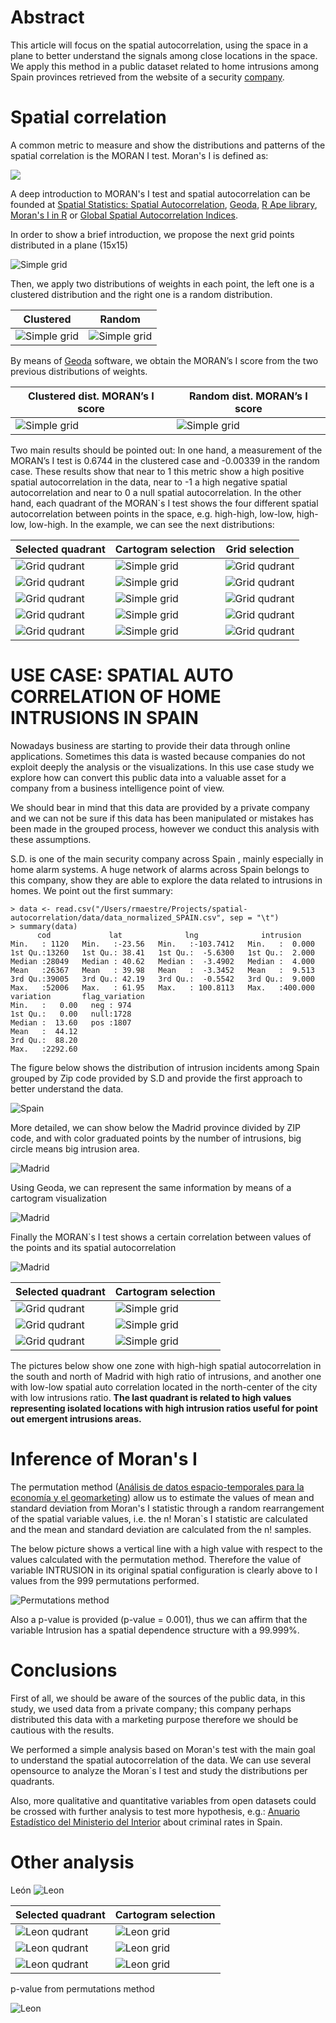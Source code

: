 Abstract
========

This article will focus on the spatial autocorrelation, using the space in a plane to better understand the signals among close locations in the space. We apply this method in a public dataset related to home intrusions among Spain provinces retrieved from the website of a security [company](http://www.conseguridad.org/cp/).




Spatial correlation
===================
A common metric to measure and show the distributions and patterns of the spatial correlation is the MORAN I test. Moran's I is defined as:

![](http://upload.wikimedia.org/math/2/c/9/2c9a9580448f41debc44790e9b5e2031.png)

A deep introduction to MORAN's I test and spatial autocorrelation can be founded at [Spatial Statistics: Spatial Autocorrelation][], [Geoda][], [R Ape library][],  [Moran's I in R][] or [Global Spatial Autocorrelation Indices][].

In order to show a brief introduction, we propose the next grid points distributed in a plane (15x15)

![Simple grid](../master/img/grid_clusteredMapNewFrame.png?raw=true "Simple grid")

Then, we apply two distributions of weights in each point, the left one is a clustered distribution and the right one is a random distribution.

Clustered | Random |
----------|----------|
![Simple grid](../master/img/grid_clusteredCartogramNewFrame.png?raw=true "Simple grid") | ![Simple grid](../master/img/grid_randomCartogramNewFrame.png?raw=true "Simple grid")  |

By means of [Geoda][] software, we obtain the MORAN’s I score from the two previous distributions of weights.


Clustered dist. MORAN’s I score | Random dist. MORAN’s I score |
----------|----------|
![Simple grid](../master/img/grid_clusteredLisaScatterPlotFrame.png?raw=true "Simple grid") | ![Simple grid](../master/img/grid_randomLisaScatterPlotFrame.png?raw=true "Simple grid")  |


Two main results should be pointed out: In one hand,  a measurement of the MORAN’s I test is 0.6744 in the clustered case and -0.00339 in the random case. These results show that near to 1 this metric show a high positive spatial autocorrelation in the data, near to -1 a high negative spatial autocorrelation and near to 0 a null spatial autocorrelation. In the other hand, each quadrant of the MORAN`s I test shows the four different spatial autocorrelation between points in the space, e.g. high-high, low-low, high-low, low-high.
In the example, we can see the next distributions:


Selected quadrant | Cartogram selection | Grid selection |
----------|----------|----------|
![Grid qudrant](../master/img/grid/quadrant1/grid_clusteredLisaScatterPlotFrame.png?raw=true "Grid qudrant") | ![Simple grid](../master/img/grid/quadrant1/grid_clusteredCartogramNewFrame.png?raw=true "Grid qudrant") | ![Grid qudrant](../master/img/grid/quadrant1/grid_clusteredMapNewFrame.png?raw=true "Grid qudrant") |
![Grid qudrant](../master/img/grid/quadrant2/grid_clusteredLisaScatterPlotFrame.png?raw=true "Grid qudrant") | ![Simple grid](../master/img/grid/quadrant2/grid_clusteredCartogramNewFrame.png?raw=true "Grid qudrant") | ![Grid qudrant](../master/img/grid/quadrant2/grid_clusteredMapNewFrame.png?raw=true "Grid qudrant") |
![Grid qudrant](../master/img/grid/quadrant3/grid_clusteredLisaScatterPlotFrame.png?raw=true "Grid qudrant") | ![Simple grid](../master/img/grid/quadrant3/grid_clusteredCartogramNewFrame.png?raw=true "Grid qudrant") | ![Grid qudrant](../master/img/grid/quadrant3/grid_clusteredMapNewFrame.png?raw=true "Grid qudrant") |
![Grid qudrant](../master/img/grid/quadrant4/grid_clusteredLisaScatterPlotFrame.png?raw=true "Grid qudrant") | ![Simple grid](../master/img/grid/quadrant4/grid_clusteredCartogramNewFrame.png?raw=true "Grid qudrant") | ![Grid qudrant](../master/img/grid/quadrant4/grid_clusteredMapNewFrame.png?raw=true "Grid qudrant") |
![Grid qudrant](../master/img/grid/quadrant5/grid_clusteredLisaScatterPlotFrame.png?raw=true "Grid qudrant") | ![Simple grid](../master/img/grid/quadrant5/grid_clusteredCartogramNewFrame.png?raw=true "Grid qudrant") | ![Grid qudrant](../master/img/grid/quadrant5/grid_clusteredMapNewFrame.png?raw=true "Grid qudrant") |



USE CASE: SPATIAL AUTO CORRELATION OF HOME INTRUSIONS IN SPAIN
==============================================================
Nowadays business are starting to provide their data through online applications. Sometimes this data is wasted because companies do not exploit deeply the analysis or the visualizations. 
In this use case study we explore how can convert this public data into a valuable asset for a company from a business intelligence point of view. 

We should bear in mind that this data are provided by a private company and we can not be sure if this data has been manipulated or mistakes has been made in the grouped process, however we conduct this analysis with these assumptions.

S.D. is one of the main security company across Spain , mainly especially in home alarm systems. A huge network of alarms across Spain belongs to this company, show they are able to explore the data related to intrusions in homes. 
We point out the first summary:

    > data <- read.csv("/Users/rmaestre/Projects/spatial-autocorrelation/data/data_normalized_SPAIN.csv", sep = "\t")
    > summary(data)
          cod             lat              lng              intrusion      
    Min.   : 1120   Min.   :-23.56   Min.   :-103.7412   Min.   :  0.000  
    1st Qu.:13260   1st Qu.: 38.41   1st Qu.:  -5.6300   1st Qu.:  2.000  
    Median :28049   Median : 40.62   Median :  -3.4902   Median :  4.000  
    Mean   :26367   Mean   : 39.98   Mean   :  -3.3452   Mean   :  9.513  
    3rd Qu.:39005   3rd Qu.: 42.19   3rd Qu.:  -0.5542   3rd Qu.:  9.000  
    Max.   :52006   Max.   : 61.95   Max.   : 100.8113   Max.   :400.000  
    variation       flag_variation
    Min.   :   0.00   neg : 974     
    1st Qu.:   0.00   null:1728     
    Median :  13.60   pos :1807     
    Mean   :  44.12                 
    3rd Qu.:  88.20                 
    Max.   :2292.60 

The figure below shows the distribution of intrusion incidents among Spain grouped by Zip code provided by S.D and provide the first approach to better understand the data.

![Spain](../master/img/qgis/spain.png?raw=true "Spain")

 More detailed, we can show below the Madrid province divided by ZIP code, and with color graduated points by the number of intrusions, big circle means big intrusion area.
 
![Madrid](../master/img/qgis/madrid.png?raw=true "Madrid")
 
Using Geoda, we can represent the same information by means of a cartogram visualization
 
![Madrid](../master/img/madridCartogramNewFrame.png?raw=true "Madrid")

Finally the MORAN`s I test shows a certain correlation between values of the points and its spatial autocorrelation
 
![Madrid](../master/img/madridLisaScatterPlotFrame.png?raw=true "Madrid")



Selected quadrant | Cartogram selection
----------|----------|
![Grid qudrant](../master/img/madrid/quadrant1/madridLisaScatterPlotFrame.png?raw=true "Grid qudrant") | ![Simple grid](../master/img/madrid/quadrant1/madridCartogramNewFrame.png?raw=true "Grid qudrant") |
![Grid qudrant](../master/img/madrid/quadrant2/madridLisaScatterPlotFrame.png?raw=true "Grid qudrant") | ![Simple grid](../master/img/madrid/quadrant2/madridCartogramNewFrame.png?raw=true "Grid qudrant") |
![Grid qudrant](../master/img/madrid/quadrant3/madridLisaScatterPlotFrame.png?raw=true "Grid qudrant") | ![Simple grid](../master/img/madrid/quadrant3/madridCartogramNewFrame.png?raw=true "Grid qudrant") |



The pictures below show one zone with high-high spatial autocorrelation in the south and north of Madrid with high ratio of intrusions, and another one  with low-low spatial auto correlation located in the north-center of the city with low intrusions ratio. **The last quadrant is related to high values representing isolated locations with high intrusion ratios useful for point out emergent intrusions areas.**
 

Inference of Moran's I
===================
The permutation method ([Análisis de datos espacio-temporales para la economía y el geomarketing][]) allow us to estimate the values of mean and standard deviation from Moran's I statistic through a random rearrangement of the spatial variable values, i.e. the n! Moran`s I statistic are calculated and the mean and standard deviation are calculated from the n! samples.

The below picture shows a vertical line  with a high value with respect to the values calculated with the permutation method. Therefore the value of variable INTRUSION in its original spatial configuration is clearly above to I values from the 999 permutations performed.

![Permutations method](../master/img/permutations_method.png?raw=true "Permutations method")

Also a p-value is provided (p-value = 0.001), thus we can affirm that the variable Intrusion has a spatial dependence structure with a 99.999%.

Conclusions
===================
First of all, we should be aware of the sources of the public data, in this study, we used data from a private company; this company perhaps distributed this data with a marketing purpose therefore we should be cautious with the results.

We performed a simple analysis based on Moran's test with the main goal to understand the spatial autocorrelation of the data. We can use several opensource to analyze the Moran`s I test and study the distributions per quadrants.

Also, more qualitative and quantitative variables from open datasets could be crossed with further analysis to test more hypothesis, e.g.: [Anuario Estadístico del Ministerio del Interior](http://www.interior.gob.es/file/63/63661/63661.pdf) about criminal rates in Spain.


Other analysis
===================

León
![Leon](../master/img/leon/leon.png?raw=true "Leon") 


Selected quadrant | Cartogram selection
----------|----------|
![Leon qudrant](../master/img/leon/quadrant1/leonLisaScatterPlotFrame.png?raw=true "Leon qudrant") | ![Leon grid](../master/img/leon/quadrant1/leonCartogramNewFrame.png?raw=true "Leon qudrant") |
![Leon qudrant](../master/img/leon/quadrant2/leonLisaScatterPlotFrame.png?raw=true "Leon qudrant") | ![Leon grid](../master/img/leon/quadrant2/leonCartogramNewFrame.png?raw=true "Leon qudrant") |
![Leon qudrant](../master/img/leon/quadrant3/leonLisaScatterPlotFrame.png?raw=true "Leon qudrant") | ![Leon grid](../master/img/leon/quadrant3/leonCartogramNewFrame.png?raw=true "Leon qudrant") |

p-value from permutations method

![Leon](../master/img/leon/permutation_method.png?raw=true "Leon") 



  [Moran's_I]: http://en.wikipedia.org/wiki/Moran's_I        "Moran's_I"
  [Moran's I in R]:  http://www.ats.ucla.edu/stat/r/faq/morans_i.htm  "Yahoo Search"
  [Spatial Statistics: Spatial Autocorrelation]:    http://libraries.mit.edu/news/category/subject-areas/gis/    "Spatial correlation"
  [Geoda]: http://geodacenter.asu.edu/ "Geoda"
  [R Ape library]: http://cran.r-project.org/web/packages/ape/ "APE R"
  [Global Spatial Autocorrelation Indices]: http://www.lpc.uottawa.ca/publications/moransi/moran.htm "GSAI"
  [Análisis de datos espacio-temporales para la economía y el geomarketing]: http://www.researchgate.net/publication/256116713_Anlisis_de_datos_espacio-temporales_para_la_economa_y_el_geomarketing "Analisis de datos espacio temporales"
